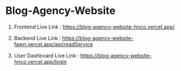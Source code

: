 # Blog-Agency-Website
1. Frontend Live Link : https://blog-agency-website-hnco.vercel.app/
2. Backend Live Link : https://blog-agency-website-fawn.vercel.app/api/readService

3. User Dashboard Live Link : https://blog-agency-website-hnco.vercel.app/login
